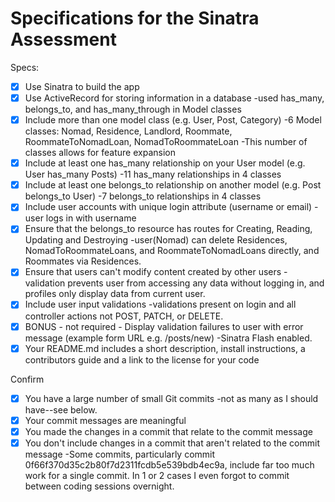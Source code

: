 # Specifications for the Sinatra Assessment

Specs:
- [x] Use Sinatra to build the app
- [x] Use ActiveRecord for storing information in a database
  -used has_many, belongs_to, and has_many_through in Model classes
- [x] Include more than one model class (e.g. User, Post, Category)
  -6 Model classes: Nomad, Residence, Landlord, Roommate, RoommateToNomadLoan, NomadToRoommateLoan
  -This number of classes allows for feature expansion
- [x] Include at least one has_many relationship on your User model (e.g. User has_many Posts)
  -11 has_many relationships in 4 classes
- [x] Include at least one belongs_to relationship on another model (e.g. Post belongs_to User)
  -7 belongs_to relationships in 4 classes
- [x] Include user accounts with unique login attribute (username or email)
  -user logs in with username
- [x] Ensure that the belongs_to resource has routes for Creating, Reading, Updating and Destroying
  -user(Nomad) can delete Residences, NomadToRoommateLoans, and RoommateToNomadLoans directly, and Roommates via Residences.
- [x] Ensure that users can't modify content created by other users
  -validation prevents user from accessing any data without logging in, and profiles only display data from current user.
- [x] Include user input validations
  -validations present on login and all controller actions not POST, PATCH, or DELETE.
- [x] BONUS - not required - Display validation failures to user with error message (example form URL e.g. /posts/new)
  -Sinatra Flash enabled.
- [x] Your README.md includes a short description, install instructions, a contributors guide and a link to the license for your code

Confirm
- [x] You have a large number of small Git commits
  -not as many as I should have--see below.
- [x] Your commit messages are meaningful
- [x] You made the changes in a commit that relate to the commit message
- [x] You don't include changes in a commit that aren't related to the commit message
  -Some commits, particularly commit 0f66f370d35c2b80f7d2311fcdb5e539bdb4ec9a, include far too much work for a single commit.  In 1 or 2 cases I even forgot to commit between coding sessions overnight.
